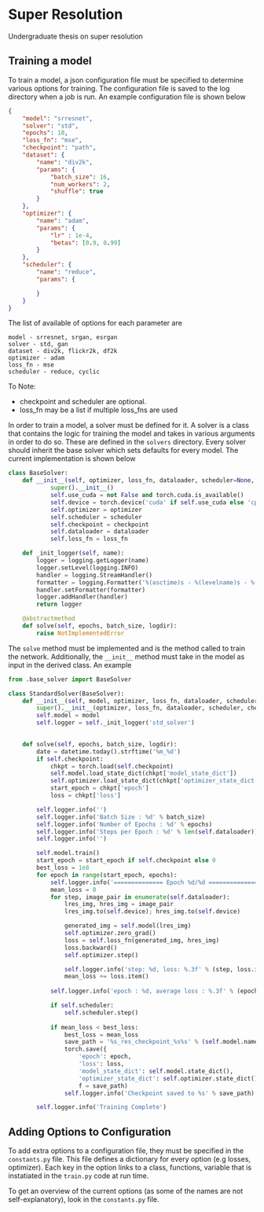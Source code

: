 # Super Resolution

Undergraduate thesis on super resolution

## Training a model

To train a model, a json configuration file must be specified to determine various options for training. The configuration file is saved to the log directory when a job is run. An example configuration file is shown below

```json
{
    "model": "srresnet",
    "solver": "std",
    "epochs": 10,
    "loss_fn": "mse",
    "checkpoint": "path",
    "dataset": {
        "name": "div2k",
        "params": {
            "batch_size": 16,
            "num_workers": 2,
            "shuffle": true
        }
    },
    "optimizer": {
        "name": "adam",
        "params": {
            "lr" : 1e-4,
            "betas": [0.9, 0.99]
        }
    },
    "scheduler": {
        "name": "reduce",
        "params": {

        }
    }
}
```

The list of available of options for each parameter are
```
model - srresnet, srgan, esrgan 
solver - std, gan
dataset - div2k, flickr2k, df2k
optimizer - adam
loss_fn - mse
scheduler - reduce, cyclic
```

To Note:
 * checkpoint and scheduler are optional.
 * loss_fn may be a list if multiple loss_fns are used

In order to train a model, a solver must be defined for it. A solver is a class that contains the logic for training the model and takes in various arguments in order to do so. These are defined in the `solvers` directory. Every solver should inherit the base solver which sets defaults for every model. The current implementation is shown below 

```python
class BaseSolver:
    def __init__(self, optimizer, loss_fn, dataloader, scheduler=None, checkpoint=None):
            super().__init__()
            self.use_cuda = not False and torch.cuda.is_available()
            self.device = torch.device('cuda' if self.use_cuda else 'cpu')
            self.optimizer = optimizer
            self.scheduler = scheduler
            self.checkpoint = checkpoint
            self.dataloader = dataloader
            self.loss_fn = loss_fn

    def _init_logger(self, name):
        logger = logging.getLogger(name)
        logger.setLevel(logging.INFO)
        handler = logging.StreamHandler()
        formatter = logging.Formatter('%(asctime)s - %(levelname)s - %(message)s')
        handler.setFormatter(formatter)
        logger.addHandler(handler)
        return logger

    @abstractmethod
    def solve(self, epochs, batch_size, logdir):
        raise NotImplementedError
```

The `solve` method must be implemented and is the method called to train the network. Additionally, the `__init__` method must take in the model as input in the derived class. An example

```python
from .base_solver import BaseSolver

class StandardSolver(BaseSolver):
    def __init__(self, model, optimizer, loss_fn, dataloader, scheduler=None, checkpoint=None):
        super().__init__(optimizer, loss_fn, dataloader, scheduler, checkpoint)
        self.model = model
        self.logger = self._init_logger('std_solver')

    
    def solve(self, epochs, batch_size, logdir):
        date = datetime.today().strftime('%m_%d')
        if self.checkpoint:
            chkpt = torch.load(self.checkpoint)
            self.model.load_state_dict(chkpt['model_state_dict'])
            self.optimizer.load_state_dict(chkpt['optimizer_state_dict'])
            start_epoch = chkpt['epoch']
            loss = chkpt['loss']

        self.logger.info('')
        self.logger.info('Batch Size : %d' % batch_size)
        self.logger.info('Number of Epochs : %d' % epochs)
        self.logger.info('Steps per Epoch : %d' % len(self.dataloader))
        self.logger.info('')

        self.model.train()
        start_epoch = start_epoch if self.checkpoint else 0
        best_loss = 1e8
        for epoch in range(start_epoch, epochs):
            self.logger.info('============== Epoch %d/%d ==============' % (epoch+1, epochs))
            mean_loss = 0
            for step, image_pair in enumerate(self.dataloader):
                lres_img, hres_img = image_pair
                lres_img.to(self.device); hres_img.to(self.device)

                generated_img = self.model(lres_img)
                self.optimizer.zero_grad()
                loss = self.loss_fn(generated_img, hres_img)
                loss.backward()
                self.optimizer.step()

                self.logger.info('step: %d, loss: %.3f' % (step, loss.item()))
                mean_loss += loss.item()
    
            self.logger.info('epoch : %d, average loss : %.3f' % (epoch+1, mean_loss/len(self.dataloader)))

            if self.scheduler:
                self.scheduler.step()
    
            if mean_loss < best_loss:
                best_loss = mean_loss
                save_path = '%s_res_checkpoint_%s%s' % (self.model.name, date, '.pt')
                torch.save({
                    'epoch': epoch,
                    'loss': loss,
                    'model_state_dict': self.model.state_dict(),
                    'optimizer_state_dict': self.optimizer.state_dict()},
                    f = save_path)
                self.logger.info('Checkpoint saved to %s' % save_path)

        self.logger.info('Training Complete')
```

## Adding Options to Configuration

To add extra options to a configuration file, they must be specified in the `constants.py` file. This file defines a dictionary for every option (e.g losses, optimizer). Each key in the option links to a class, functions, variable that is instatiated in the `train.py` code at run time.

To get an overview of the current options (as some of the names are not self-explanatory), look in the `constants.py` file.